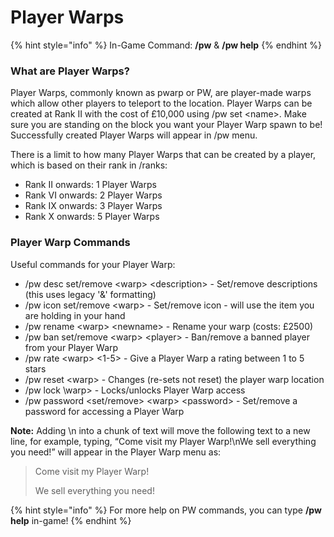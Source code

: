 # Player Warps

{% hint style="info" %}
In-Game Command: **/pw** & **/pw help**
{% endhint %}

### **What are Player Warps?**

Player Warps, commonly known as pwarp or PW, are player-made warps which allow other players to teleport to the location. Player Warps can be created at Rank II with the cost of £10,000 using /pw set \<name>. Make sure you are standing on the block you want your Player Warp spawn to be! Successfully created Player Warps will appear in /pw menu.

There is a limit to how many Player Warps that can be created by a player, which is based on their rank in /ranks:

* Rank II onwards: 1 Player Warps
* Rank VI onwards: 2 Player Warps
* Rank IX onwards: 3 Player Warps
* Rank X onwards: 5 Player Warps

### **Player Warp Commands**

Useful commands for your Player Warp:

* /pw desc set/remove \<warp> \<description> - Set/remove descriptions (this uses legacy '&' formatting)
* /pw icon set/remove \<warp> - Set/remove icon - will use the item you are holding in your hand
* /pw rename \<warp> \<newname> - Rename your warp (costs: £2500)
* /pw ban set/remove \<warp> \<player> - Ban/remove a banned player from your Player Warp
* /pw rate \<warp> <1-5> - Give a Player Warp a rating between 1 to 5 stars
* /pw reset \<warp> - Changes (re-sets not reset) the player warp location
* /pw lock \warp> - Locks/unlocks Player Warp access
* /pw password \<set/remove> \<warp> \<password> - Set/remove a password for accessing a Player Warp

**Note:** Adding \n into a chunk of text will move the following text to a new line, for example, typing, “Come visit my Player Warp!\nWe sell everything you need!” will appear in the Player Warp menu as:

> Come visit my Player Warp!
>
> We sell everything you need!

{% hint style="info" %}
For more help on PW commands, you can type **/pw help** in-game!
{% endhint %}
